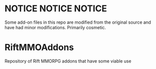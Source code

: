# NOTICE NOTICE NOTICE
Some add-on files in this repo are modified from the original source and have had minor modifications. Primarily cosmetic.

# RiftMMOAddons
Repository of Rift MMORPG addons that have some viable use

